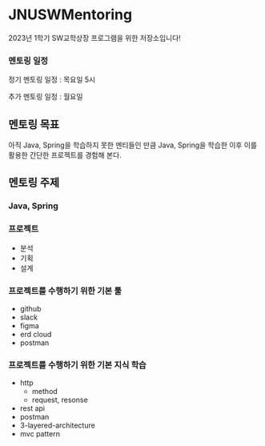 # JNUSWMentoring
2023년 1학기 SW교학상장 프로그램을 위한 저장소입니다!



### 멘토링 일정

정기 멘토링 일정 : 목요일 5시

추가 멘토링 일정 : 월요일



## 멘토링 목표

아직 Java, Spring을 학습하지 못한 멘티들인 만큼 Java, Spring을 학습한 이후 이를 활용한 간단한 프로젝트를 경험해 본다.



## 멘토링 주제

### Java, Spring

### 프로젝트

+ 분석
+ 기획
+ 설계

### 프로젝트를 수행하기 위한 기본 툴

+ github
+ slack
+ figma
+ erd cloud
+ postman

### 프로젝트를 수행하기 위한 기본 지식 학습

+ http
  + method
  + request, resonse
+ rest api
+ postman
+ 3-layered-architecture
+ mvc pattern

